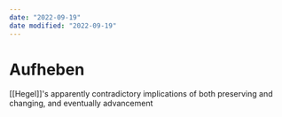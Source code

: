 ```yaml
---
date: "2022-09-19"
date modified: "2022-09-19"
---
```


# Aufheben
[[Hegel]]'s apparently contradictory implications of both preserving and changing, and eventually advancement
